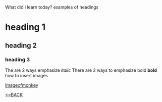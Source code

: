 What did i learn today?
examples of headings
# heading 1
## heading 2 
### heading 3
 

The are 2 ways emphasize *italic*
There are 2 ways to emphasize bold __bold__
how to insert images

[Imageofmonkey](https://images.unsplash.com/photo-1525520664134-5db7b97f8f26?ixlib=rb-1.2.1&ixid=eyJhcHBfaWQiOjEyMDd9&auto=format&fit=crop&w=500&q=60)

[<=BACK](README.md)
